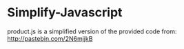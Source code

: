 # Simplify-Javascript
product.js is a simplified version of the provided code from: http://pastebin.com/2N6mjjkB
